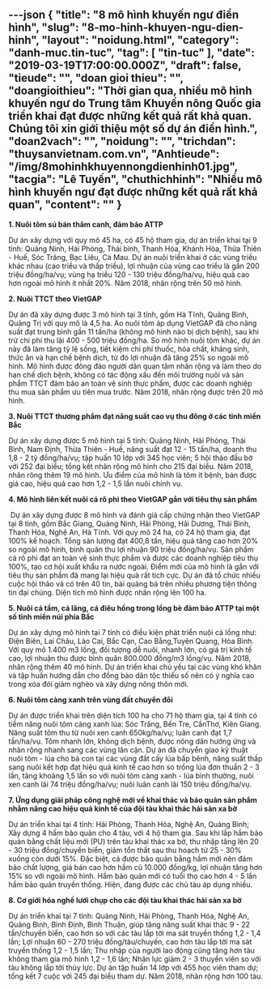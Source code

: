 ---json
{
    "title": "8 mô hình khuyến ngư điển hình",
    "slug": "8-mo-hinh-khuyen-ngu-dien-hinh",
    "layout": "noidung.html",
    "category": "danh-muc.tin-tuc",
    "tag": [
        "tin-tuc"
    ],
    "date": "2019-03-19T17:00:00.000Z",
    "draft": false,
    "tieude": "",
    "doan gioi thieu": "",
    "doangioithieu": "Thời gian qua, nhiều mô hình khuyến ngư do Trung tâm Khuyến nông Quốc gia triển khai đạt được những kết quả rất khả quan. Chúng tôi xin giới thiệu một số dự án điển hình.",
    "doan2vach": "",
    "noidung": "",
    "trichdan": "thuysanvietnam.com.vn",
    "Anhtieude": "/img/8mohinhkhuyennongdienhinh01.jpg",
    "tacgia": "Lê Tuyến",
    "chuthichhinh": "Nhiều mô hình khuyến ngư đạt được những kết quả rất khả quan",
    "__content__": ""
}
---
<p><strong>1. Nu&ocirc;i t&ocirc;m s&uacute; b&aacute;n th&acirc;m canh, đảm bảo ATTP</strong></p>

<p>Dự &aacute;n x&acirc;y dựng với quy m&ocirc; 45 ha, c&oacute; 45 hộ tham gia, dự &aacute;n triển khai tại 9 tỉnh: Quảng Ninh, Hải Ph&ograve;ng, Th&aacute;i b&igrave;nh, Thanh H&oacute;a, Kh&aacute;nh H&ograve;a, Thừa Thi&ecirc;n - Huế, S&oacute;c Trăng, Bạc Li&ecirc;u, C&agrave; Mau. Dự &aacute;n nu&ocirc;i triển khai ở c&aacute;c v&ugrave;ng triều kh&aacute;c nhau (cao triều v&agrave; thấp triều), lợi nhuận của v&ugrave;ng cao triều l&agrave; gần 200 triệu đồng/ha/vụ; v&ugrave;ng hạ triều 120 - 130 triệu đồng/ha/vụ, hiệu quả cao hơn ngo&agrave;i m&ocirc; h&igrave;nh &iacute;t nhất 20%. Năm 2018, nh&acirc;n rộng tr&ecirc;n 50 m&ocirc; h&igrave;nh.</p>

<p><strong>2. Nu&ocirc;i TTCT theo VietGAP</strong></p>

<p>Dự &aacute;n đ&atilde; x&acirc;y dựng được 3 m&ocirc; h&igrave;nh tại 3 tỉnh, g&ocirc;̀m H&agrave; Tĩnh, Quảng B&igrave;nh, Quảng Trị với quy m&ocirc; là 4,5 ha. Ao nu&ocirc;i t&ocirc;m &aacute;p dụng VietGAP đã cho năng suất đạt trung b&igrave;nh gần 11 tấn/ha (kh&ocirc;ng m&ocirc; h&igrave;nh n&agrave;o bị dịch b&ecirc;̣nh), sau khi trừ chi phí thu l&atilde;i 400 - 500 triệu đồng/ha. So m&ocirc; h&igrave;nh nu&ocirc;i t&ocirc;m kh&aacute;c, dự &aacute;n n&agrave;y đã làm tăng tỷ lệ sống, tiết kiệm chi ph&iacute; thuốc, h&oacute;a chất, kh&aacute;ng sinh, thức ăn và hạn chế bệnh dịch, từ đó lợi nhuận đã tăng 25% so ngo&agrave;i m&ocirc; h&igrave;nh. M&ocirc; h&igrave;nh được đ&ocirc;ng đảo người d&acirc;n quan t&acirc;m nh&acirc;n r&ocirc;̣ng v&agrave; l&agrave;m theo do hạn chế dịch bệnh, kh&ocirc;ng có t&aacute;c động xấu đến m&ocirc;i trường nu&ocirc;i v&agrave; sản phẩm TTCT đảm bảo an to&agrave;n v&ecirc;̣ sinh thực phẩm, được các doanh nghiệp thu mua sản ph&acirc;̉m ưu ti&ecirc;n mua trước. Năm 2018, nh&acirc;n rộng được tr&ecirc;n 20 m&ocirc; h&igrave;nh.</p>

<p><strong>3. Nu&ocirc;i TTCT thương phẩm đạt năng suất cao vụ thu đ&ocirc;ng ở c&aacute;c tỉnh miền Bắc</strong></p>

<p>Dự &aacute;n x&acirc;y dựng được 5 m&ocirc; h&igrave;nh tại 5 tỉnh: Quảng Ninh, Hải Ph&ograve;ng, Th&aacute;i B&igrave;nh, Nam Định, Thừa Thi&ecirc;n - Huế, năng suất đạt 12 - 15 tấn/ha, doanh thu 1,8 - 2 tỷ đồng/ha/vụ; tập huấn 10 lớp với 345 học vi&ecirc;n; 5 hội thảo đầu bờ với 252 đại biểu; tổng kết nh&acirc;n rộng m&ocirc; h&igrave;nh cho 215 đại biểu. Năm 2018, nh&acirc;n r&ocirc;ng th&ecirc;m 19 m&ocirc; h&igrave;nh. Ưu điểm của m&ocirc; h&igrave;nh l&agrave; t&ocirc;m &iacute;t bệnh, b&aacute;n được gi&aacute; cao, hiệu quả cao hơn 1,2 - 1,5 lần nu&ocirc;i ch&iacute;nh vụ.</p>

<p><strong>4. M&ocirc; h&igrave;nh li&ecirc;n kết nu&ocirc;i c&aacute; r&ocirc; phi theo VietGAP gắn với ti&ecirc;u thụ sản phẩm</strong></p>

<p>&nbsp;Dự án x&acirc;y dựng được 8 m&ocirc; h&igrave;nh v&agrave; đ&aacute;nh gi&aacute; cấp chứng nhận theo VietGAP tại 8 tỉnh, g&ocirc;̀m Bắc Giang, Quảng Ninh, Hải Ph&ograve;ng, Hải Dương, Th&aacute;i B&igrave;nh, Thanh H&oacute;a, Nghệ An, H&agrave; Tĩnh. Với quy m&ocirc; 24 ha, c&oacute; 24 hộ tham gia, đạt 100% kế hoạch. T&ocirc;̉ng sản lượng đạt 400,8 tấn, hiệu quả tăng cao hơn 20% so ngo&agrave;i m&ocirc; h&igrave;nh, b&igrave;nh qu&acirc;n thu lợi nhuận 90 triệu đồng/ha/vụ. Sản phẩm cá r&ocirc; phi đạt an to&agrave;n v&ecirc;̣ sinh thực phẩm và được c&aacute;c doanh nghiệp ti&ecirc;u thụ 100%, tạo cơ h&ocirc;̣i xu&acirc;́t kh&acirc;̉u ra nước ngoài. Điểm mới của m&ocirc; h&igrave;nh l&agrave; gắn với ti&ecirc;u thụ sản phẩm đ&atilde; mang lại hiệu quả rất t&iacute;ch cực. Dự &aacute;n đ&atilde; tổ chức nhiều cuộc hội thảo và c&oacute; tr&ecirc;n 40 tin, b&agrave;i quảng bá tr&ecirc;n nhiều phương tiện th&ocirc;ng tin đại chúng. Diện t&iacute;ch m&ocirc; h&igrave;nh được nh&acirc;n r&ocirc;̣ng l&ecirc;n 100 ha.</p>

<p><strong>5. Nu&ocirc;i c&aacute; tầm, c&aacute; lăng, c&aacute; đi&ecirc;u hồng trong lồng b&egrave; đảm bảo ATTP tại một số tỉnh miền n&uacute;i ph&iacute;a Bắc</strong></p>

<p>Dự &aacute;n x&acirc;y dựng m&ocirc; h&igrave;nh tại 7 tỉnh c&oacute; điều kiện ph&aacute;t triển nu&ocirc;i c&aacute; lồng như: Điện Bi&ecirc;n, Lai Ch&acirc;u, L&agrave;o Cai, Bắc Cạn, Cao Bằng,Tuy&ecirc;n Quang, H&ograve;a B&igrave;nh. Với quy m&ocirc; 1.400 m3 lồng, đối tượng dễ nu&ocirc;i, nhanh lớn, c&oacute; gi&aacute; trị kinh tế cao, lợi nhuận thu được b&igrave;nh qu&acirc;n 800.000 đồng/m3 lồng/vụ. Năm 2018, nh&acirc;n rộng th&ecirc;m 40 m&ocirc; h&igrave;nh. Dự &aacute;n triển khai chủ yếu tại c&aacute;c v&ugrave;ng kh&oacute; khăn v&agrave; tập huấn hướng dẫn cho đồng b&agrave;o d&acirc;n tộc thiểu số n&ecirc;n c&oacute; &yacute; nghĩa cao trong x&oacute;a đ&oacute;i giảm ngh&egrave;o v&agrave; x&acirc;y dựng n&ocirc;ng th&ocirc;n mới.</p>

<p><strong>6. Nu&ocirc;i t&ocirc;m c&agrave;ng xanh tr&ecirc;n v&ugrave;ng đất chuyển đổi</strong></p>

<p>Dự &aacute;n được triển khai tr&ecirc;n di&ecirc;̣n tích 100 ha cho 71 hộ tham gia, tại 4 tỉnh c&oacute; tiềm năng nu&ocirc;i t&ocirc;m c&agrave;ng xanh l&uacute;a: S&oacute;c Trăng, Bến Tre, CầnThơ, Ki&ecirc;n Giang. Năng suất t&ocirc;m thu từ nu&ocirc;i xen canh 650kg/ha/vụ; lu&acirc;n canh đạt 1,7 tấn/ha/vụ. T&ocirc;m nhanh lớn, kh&ocirc;ng dịch bệnh, được n&ocirc;ng d&acirc;n hưởng ứng v&agrave; nh&acirc;n rộng nhanh sang c&aacute;c v&ugrave;ng l&acirc;n cận. Dự &aacute;n đ&atilde; chuyển giao kỹ thuật nu&ocirc;i t&ocirc;m - l&uacute;a cho b&agrave; con tại c&aacute;c v&ugrave;ng đất cấy l&uacute;a bấp b&ecirc;nh, năng suất thấp sang nu&ocirc;i kết hợp đạt hiệu quả kinh tế cao hơn so trồng l&uacute;a đơn thuần 2 - 3 lần, tăng khoảng 1,5 lần so với nu&ocirc;i t&ocirc;m c&agrave;ng xanh - l&uacute;a b&igrave;nh thường, nu&ocirc;i xen canh l&atilde;i 74 triệu đồng/ha/vụ; nu&ocirc;i lu&acirc;n canh l&atilde;i 150 triệu đồng/ha/vụ.</p>

<p><strong>7. Ứng dụng giải ph&aacute;p c&ocirc;ng nghệ mới về khai th&aacute;c v&agrave; bảo quản sản phẩm nhằm n&acirc;ng cao hiệu quả kinh tế của đội t&agrave;u khai th&aacute;c hải sản xa bờ</strong></p>

<p>Dự án triển khai tại 4 tỉnh: Hải Ph&ograve;ng, Thanh H&oacute;a, Nghệ An, Quảng B&igrave;nh; X&acirc;y dựng 4 hầm bảo quản cho 4 t&agrave;u, với 4 hộ tham gia. Sau khi lắp hầm bảo quản bằng chất liệu mới (PU) tr&ecirc;n tàu khai thác xa bờ, thu nhập tăng l&ecirc;n 20 - 30 triệu đồng/chuyến biển, giảm tổn thất sau thu hoạch từ 25 - 30% xuống c&ograve;n dưới 15%. Đặc biệt, c&aacute; được bảo quản bằng hầm mới n&ecirc;n đảm bảo chất lượng, gi&aacute; b&aacute;n cao hơn hầm cũ 10.000 đồng/kg, lợi nhuận tăng hơn 15% so với ngo&agrave;i m&ocirc; h&igrave;nh. Hầm bảo quản mới c&oacute; tuổi thọ cao hơn 4 - 5 lần hầm bảo quản truyền thống. Hiện, đang được c&aacute;c chủ t&agrave;u &aacute;p dụng nhiều.</p>

<p><strong>8. Cơ giới h&oacute;a nghề lưới chụp cho c&aacute;c đội t&agrave;u khai th&aacute;c hải sản xa bờ</strong></p>

<p>Dự &aacute;n triển khai tại 7 tỉnh: Quảng Ninh, Hải Ph&ograve;ng, Thanh H&oacute;a, Nghệ An, Quảng B&igrave;nh, B&igrave;nh Định, B&igrave;nh Thuận, gi&uacute;p tăng năng suất khai th&aacute;c 9 - 22 tấn/chuyến biển, cao hơn so với c&aacute;c t&agrave;u lắp tời ma s&aacute;t truyền thống 1,2 - 1,4 lần; Lợi nhuận 60 - 270 triệu đồng/t&agrave;u/chuyến, cao hơn t&agrave;u lắp tời ma s&aacute;t truyền thống 1,2 - 1,5 lần; Thu nhập của người lao động cũng tăng hơn t&agrave;u kh&ocirc;ng tham gia m&ocirc; h&igrave;nh 1,2 - 1,6 lần; Nh&acirc;n lực giảm 2 - 3 thuyền vi&ecirc;n so với t&agrave;u kh&ocirc;ng lắp tời thủy lực. Dự &aacute;n tập huấn 14 lớp với 455 học vi&ecirc;n tham dự; tổng kết 7 cuộc với 245 đại biểu tham dự. Năm 2018, nh&acirc;n rộng hơn 100 t&agrave;u.</p>
